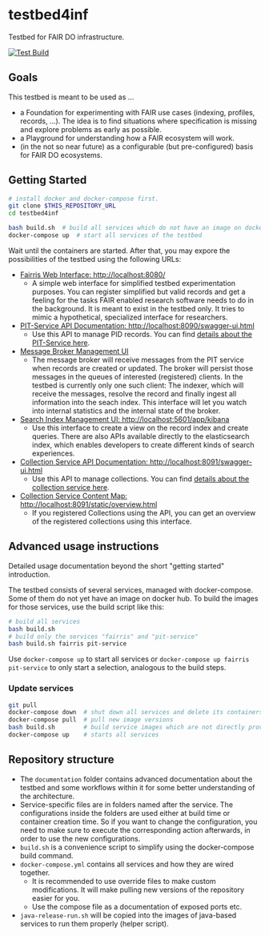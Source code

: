 # testbed4inf

Testbed for FAIR DO infrastructure.

[![Test Build](https://github.com/kit-data-manager/testbed4inf/actions/workflows/main.yml/badge.svg)](https://github.com/kit-data-manager/testbed4inf/actions/workflows/main.yml)

## Goals

This testbed is meant to be used as ...

- a Foundation for experimenting with FAIR use cases (indexing, profiles, records, ...). The idea is to find situations where specification is missing and explore problems as early as possible.
- a Playground for understanding how a FAIR ecosystem will work.
- (in the not so near future) as a configurable (but pre-configured) basis for FAIR DO ecosystems.

## Getting Started

```bash
# install docker and docker-compose first.
git clone $THIS_REPOSITORY_URL
cd testbed4inf

bash build.sh  # build all services which do not have an image on docker hub
docker-compose up  # start all services of the testbed
```

Wait until the containers are started. After that, you may expore the possibilities of the testbed using the following URLs:

- [Fairris Web Interface: http://localhost:8080/](http://localhost:8080/)
    - A simple web interface for simplified testbed experimentation purposes. You can register simplified but valid records and get a feeling for the tasks FAIR enabled research software needs to do in the background. It is meant to exist in the testbed only. It tries to mimic a hypothetical, specialized interface for researchers.
- [PIT-Service API Documentation: http://localhost:8090/swagger-ui.html](http://localhost:8090/swagger-ui.html)
    - Use this API to manage PID records. You can find [details about the PIT-Service here](https://github.com/kit-data-manager/pit-service).
- [Message Broker Management UI](http://localhost:15672/#/)
    - The message broker will receive messages from the PIT service when records are created or updated. The broker will persist those messages in the queues of interested (registered) clients. In the testbed is currently only one such client: The indexer, which will receive the messages, resolve the record and finally ingest all information into the seach index. This interface will let you watch into internal statistics and the internal state of the broker.
- [Search Index Management UI: http://localhost:5601/app/kibana](http://localhost:5601/app/kibana)
    - Use this interface to create a view on the record index and create queries. There are also APIs available directly to the elasticsearch index, which enables developers to create different kinds of search experiences.
- [Collection Service API Documentation: http://localhost:8091/swagger-ui.html](http://localhost:8091/swagger-ui.html)
    - Use this API to manage collections. You can find [details about the collection service here](https://github.com/kit-data-manager/collection-api).
- [Collection Service Content Map: http://localhost:8091/static/overview.html](http://localhost:8091/static/overview.html)
    - If you registered Collections using the API, you can get an overview of the registered collections using this interface.

## Advanced usage instructions

Detailed usage documentation beyond the short "getting started" introduction.

The testbed consists of several services, managed with docker-compose. Some of them do not yet have an image on docker hub. To build the images for those services, use the build script like this:

```bash
# build all services
bash build.sh
# build only the services "fairris" and "pit-service"
bash build.sh fairris pit-service
```

Use `docker-compose up` to start all services or `docker-compose up fairris pit-service` to only start a selection, analogous to the build steps.

### Update services

```bash
git pull
docker-compose down  # shut down all services and delete its containers
docker-compose pull  # pull new image versions
bash build.sh        # build service images which are not directly provided (yet)
docker-compose up    # starts all services
```

## Repository structure

- The `documentation` folder contains advanced documentation about the testbed and some workflows within it for some better understanding of the architecture.
- Service-specific files are in folders named after the service. The configurations inside the folders are used either at build time or container creation time. So if you want to change the configuration, you need to make sure to execute the corresponding action afterwards, in order to use the new configurations.
- `build.sh` is a convenience script to simplify using the docker-compose build command.
- `docker-compose.yml` contains all services and how they are wired together.
    - It is recommended to use override files to make custom modifications. It will make pulling new versions of the repository easier for you.
    - Use the compose file as a documentation of exposed ports etc.
- `java-release-run.sh` will be copied into the images of java-based services to run them properly (helper script).
